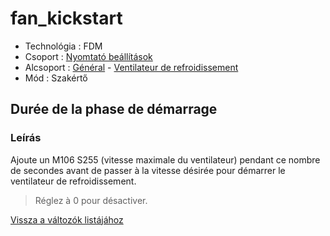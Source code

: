 # fan\_kickstart

* Technológia : FDM
* Csoport : [Nyomtató beállítások](../../beallitasok/printer_settings.md)
* Alcsoport : [Général](../../beallitasok/printer_settings.md#général) - [Ventilateur de refroidissement](../../beallitasok/printer_settings.md#ventilateur-de-refroidissement)
* Mód : Szakértő

## Durée de la phase de démarrage

### Leírás

Ajoute un M106 S255 \(vitesse maximale du ventilateur\) pendant ce nombre de secondes avant de passer à la vitesse désirée pour démarrer le ventilateur de refroidissement.

> Réglez à 0 pour désactiver.

[Vissza a változók listájához](/)

